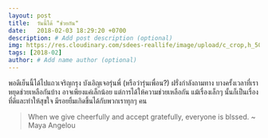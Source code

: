 ```yaml
---
layout: post
title:  วันนี้ได้ "ช่วยกัน"
date:   2018-02-03 18:29:20 +0700
description: # Add post description (optional)
img: https://res.cloudinary.com/sdees-reallife/image/upload/c_crop,h_500,w_1080,y_380/v1550377622/ig-archive.jpg # Add image post (optional)
tags: [2018-02]
author: # Add name author (optional)
---
```

พอดีเย็นนี้ได้ไปแถวเจริญกรุง บังเอิญเจอรุ่นพี่ (หรือว่ารุ่นเพื่อน?) ฝรั่งกำลังถามทาง บางครั้งเวลาที่เราหยุดช่วยเหลือกันบ้าง อาจเพียงแค่เล็กน้อย แต่การได้ให้ความช่วยเหลือกัน แม้เรื่องเล็กๆ นั้นก็เป็นเรื่องที่ดีและทำให้สุขใจ มีรอยยิ้มเกิดขึ้นได้กับพวกเราทุกๆ คน

> When we give cheerfully and accept gratefully, everyone is blssed. ~ Maya Angelou
